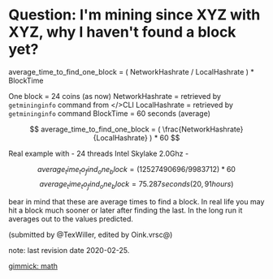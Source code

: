 # Question: I'm mining since XYZ with XYZ, why I haven't found a block yet?

average_time_to_find_one_block = ( NetworkHashrate / LocalHashrate ) * BlockTime

One block = 24 coins (as now)
NetworkHashrate = retrieved by `getmininginfo` command from </>CLI
LocalHashrate = retrieved by `getmininginfo` command
BlockTime = 60 seconds (average)

$$ average_time_to_find_one_block = ( \frac{NetworkHashrate}{LocalHashrate} ) * 60 $$

Real example with - 24 threads Intel Skylake 2.0Ghz -

$$ average_time_to_find_one_block = ( 12527490696 / 9983712 ) * 60 $$
$$ average_time_to_find_one_block = 75.287 seconds (20,91 hours) $$

bear in mind that these are average times to find a block. In real life you may hit a block much sooner or later after finding the last. In the long run it averages out to the values predicted.

(submitted by @TexWiller, edited by Oink.vrsc@)

note: last revision date 2020-02-25.

[gimmick: math]()
